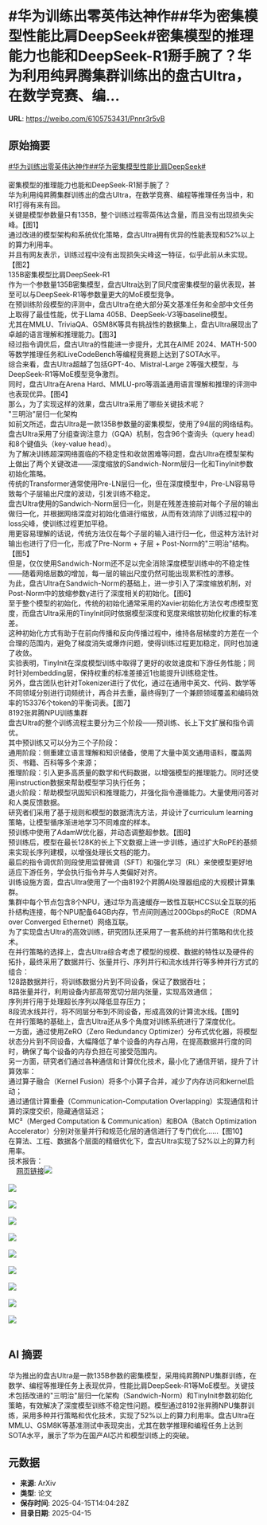 # #华为训练出零英伟达神作##华为密集模型性能比肩DeepSeek#密集模型的推理能力也能和DeepSeek-R1掰手腕了？华为利用纯昇腾集群训练出的盘古Ultra，在数学竞赛、编...

**URL**: https://weibo.com/6105753431/Pnnr3r5vB

## 原始摘要

<a href="https://m.weibo.cn/search?containerid=231522type%3D1%26t%3D10%26q%3D%23%E5%8D%8E%E4%B8%BA%E8%AE%AD%E7%BB%83%E5%87%BA%E9%9B%B6%E8%8B%B1%E4%BC%9F%E8%BE%BE%E7%A5%9E%E4%BD%9C%23&amp;extparam=%23%E5%8D%8E%E4%B8%BA%E8%AE%AD%E7%BB%83%E5%87%BA%E9%9B%B6%E8%8B%B1%E4%BC%9F%E8%BE%BE%E7%A5%9E%E4%BD%9C%23" data-hide=""><span class="surl-text">#华为训练出零英伟达神作#</span></a><a href="https://m.weibo.cn/search?containerid=231522type%3D1%26t%3D10%26q%3D%23%E5%8D%8E%E4%B8%BA%E5%AF%86%E9%9B%86%E6%A8%A1%E5%9E%8B%E6%80%A7%E8%83%BD%E6%AF%94%E8%82%A9DeepSeek%23&amp;extparam=%23%E5%8D%8E%E4%B8%BA%E5%AF%86%E9%9B%86%E6%A8%A1%E5%9E%8B%E6%80%A7%E8%83%BD%E6%AF%94%E8%82%A9DeepSeek%23" data-hide=""><span class="surl-text">#华为密集模型性能比肩DeepSeek#</span></a><br><br>密集模型的推理能力也能和DeepSeek-R1掰手腕了？<br>华为利用纯昇腾集群训练出的盘古Ultra，在数学竞赛、编程等推理任务当中，和R1打得有来有回。<br>关键是模型参数量只有135B，整个训练过程零英伟达含量，而且没有出现损失尖峰。【图1】<br>通过改进的模型架构和系统优化策略，盘古Ultra拥有优异的性能表现和52%以上的算力利用率。<br>并且有网友表示，训练过程中没有出现损失尖峰这一特征，似乎此前从未实现。【图2】<br>135B密集模型比肩DeepSeek-R1<br>作为一个参数量135B密集模型，盘古Ultra达到了同尺度密集模型的最优表现，甚至可以与DeepSeek-R1等参数量更大的MoE模型竞争。<br>在预训练阶段模型的评测中，盘古Ultra在绝大部分英文基准任务和全部中文任务上取得了最佳性能，优于Llama 405B、DeepSeek-V3等baseline模型。<br>尤其在MMLU、TriviaQA、GSM8K等具有挑战性的数据集上，盘古Ultra展现出了卓越的语言理解和推理能力。【图3】<br>经过指令调优后，盘古Ultra的性能进一步提升，尤其在AIME 2024、MATH-500等数学推理任务和LiveCodeBench等编程竞赛题上达到了SOTA水平。<br>综合来看，盘古Ultra超越了包括GPT-4o、Mistral-Large 2等强大模型，与DeepSeek-R1等MoE模型竞争激烈。<br>同时，盘古Ultra在Arena Hard、MMLU-pro等涵盖通用语言理解和推理的评测中也表现优异。【图4】<br>那么，为了实现这样的效果，盘古Ultra采用了哪些关键技术呢？<br>"三明治"层归一化架构<br>如前文所述，盘古Ultra是一款135B参数量的密集模型，使用了94层的网络结构。<br>盘古Ultra采用了分组查询注意力（GQA）机制，包含96个查询头（query head）和8个键值头（key-value head）。<br>为了解决训练超深网络面临的不稳定性和收敛困难等问题，盘古Ultra在模型架构上做出了两个关键改进——深度缩放的Sandwich-Norm层归一化和TinyInit参数初始化策略。<br>传统的Transformer通常使用Pre-LN层归一化，但在深度模型中，Pre-LN容易导致每个子层输出尺度的波动，引发训练不稳定。<br>盘古Ultra使用的Sandwich-Norm层归一化，则是在残差连接前对每个子层的输出做归一化，并根据网络深度对初始化值进行缩放，从而有效消除了训练过程中的loss尖峰，使训练过程更加平稳。<br>用更容易理解的话说，传统方法仅在每个子层的输入进行归一化，但这种方法针对输出也进行了归一化，形成了Pre-Norm + 子层 + Post-Norm的"三明治"结构。【图5】<br>但是，仅仅使用Sandwich-Norm还不足以完全消除深度模型训练中的不稳定性——随着网络层数的增加，每一层的输出尺度仍然可能出现累积性的漂移。<br>为此，盘古Ultra在Sandwich-Norm的基础上，进一步引入了深度缩放机制，对Post-Norm中的放缩参数γ进行了深度相关的初始化。【图6】<br>至于整个模型的初始化，传统的初始化通常采用的Xavier初始化方法仅考虑模型宽度，而盘古Ultra采用的TinyInit同时依据模型深度和宽度来缩放初始化权重的标准差。<br>这种初始化方式有助于在前向传播和反向传播过程中，维持各层梯度的方差在一个合理的范围内，避免了梯度消失或爆炸问题，使得训练过程更加稳定，同时也加速了收敛。<br>实验表明，TinyInit在深度模型训练中取得了更好的收敛速度和下游任务性能；同时针对embedding层，保持权重的标准差接近1也能提升训练稳定性。<br>另外，盘古团队也针对Tokenizer进行了优化，通过在通用中英文、代码、数学等不同领域分别进行词频统计，再合并去重，最终得到了一个兼顾领域覆盖和编码效率的153376个token的平衡词表。【图7】<br>8192张昇腾NPU训练集群<br>盘古Ultra的整个训练流程主要分为三个阶段——预训练、长上下文扩展和指令调优。<br>其中预训练又可以分为三个子阶段：<br>通用阶段：侧重建立语言理解和知识储备，使用了大量中英文通用语料，覆盖网页、书籍、百科等多个来源；<br>推理阶段：引入更多高质量的数学和代码数据，以增强模型的推理能力。同时还使用instruction数据来帮助模型学习执行任务；<br>退火阶段：帮助模型巩固知识和推理能力，并强化指令遵循能力。大量使用问答对和人类反馈数据。<br>研究者们采用了基于规则和模型的数据清洗方法，并设计了curriculum learning策略，让模型循序渐进地学习不同难度的样本。<br>预训练中使用了AdamW优化器，并动态调整超参数。【图8】<br>预训练后，模型在最长128K的长上下文数据上进一步训练，通过扩大RoPE的基频来实现长序列建模，以增强处理长文档的能力。<br>最后的指令调优阶则段使用监督微调（SFT）和强化学习（RL）来使模型更好地适应下游任务，学会执行指令并与人类偏好对齐。<br>训练设施方面，盘古Ultra使用了一个由8192个昇腾AI处理器组成的大规模计算集群。<br>集群中每个节点包含8个NPU，通过华为高速缓存一致性互联HCCS以全互联的拓扑结构连接，每个NPU配备64GB内存，节点间则通过200Gbps的RoCE（RDMA over Converged Ethernet）网络互联。<br>为了实现盘古Ultra的高效训练，研究团队还采用了一套系统的并行策略和优化技术。<br>在并行策略的选择上，盘古Ultra综合考虑了模型的规模、数据的特性以及硬件的拓扑，最终采用了数据并行、张量并行、序列并行和流水线并行等多种并行方式的组合：<br>128路数据并行，将训练数据分片到不同设备，保证了数据吞吐；<br>8路张量并行，利用设备内部高带宽切分层内张量，实现高效通信；<br>序列并行用于处理超长序列以降低显存压力；<br>8段流水线并行，将不同层分布到不同设备，形成高效的计算流水线。【图9】<br>在并行策略的基础上，盘古Ultra还从多个角度对训练系统进行了深度优化。<br>一方面，通过使用ZeRO（Zero Redundancy Optimizer）分布式优化器，将模型状态分片到不同设备，大幅降低了单个设备的内存占用，在提高数据并行度的同时，确保了每个设备的内存负担在可接受范围内。<br>另一方面，研究者们通过各种通信和计算优化技术，最小化了通信开销，提升了计算效率：<br>通过算子融合（Kernel Fusion）将多个小算子合并，减少了内存访问和kernel启动；<br>通过通信计算重叠（Communication-Computation Overlapping）实现通信和计算的深度交织，隐藏通信延迟；<br>MC²（Merged Computation &amp; Communication）和BOA（Batch Optimization Accelerator）分别对张量并行和规范化层的通信进行了专门优化……【图10】<br>在算法、工程、数据各个层面的精细优化下，盘古Ultra实现了52%以上的算力利用率。<br>技术报告：<br><a href="https://weibo.cn/sinaurl?u=https%3A%2F%2Fgithub.com%2Fpangu-tech%2Fpangu-ultra%2Fblob%2Fmain%2Fpangu-ultra-report.pdf" data-hide=""><span class="url-icon"><img style="width: 1rem;height: 1rem" src="https://h5.sinaimg.cn/upload/2015/09/25/3/timeline_card_small_web_default.png" referrerpolicy="no-referrer"></span><span class="surl-text">网页链接</span></a><img style="" src="https://tvax1.sinaimg.cn/large/006Fd7o3gy1i0hhnd5qyvj30xk0k079i.jpg" referrerpolicy="no-referrer"><br><br><img style="" src="https://tvax2.sinaimg.cn/large/006Fd7o3gy1i0hhnalakdj30zk07uac9.jpg" referrerpolicy="no-referrer"><br><br><img style="" src="https://tvax1.sinaimg.cn/large/006Fd7o3gy1i0hhnc0dpsj30k00knjxb.jpg" referrerpolicy="no-referrer"><br><br><img style="" src="https://tvax1.sinaimg.cn/large/006Fd7o3gy1i0hhncd5mgj30zk0b1n1b.jpg" referrerpolicy="no-referrer"><br><br><img style="" src="https://tvax2.sinaimg.cn/large/006Fd7o3gy1i0hhncxawxj30zk0g6n2e.jpg" referrerpolicy="no-referrer"><br><br><img style="" src="https://tvax2.sinaimg.cn/large/006Fd7o3gy1i0hhncyuvlj30zk0fvtg2.jpg" referrerpolicy="no-referrer"><br><br><img style="" src="https://tvax3.sinaimg.cn/large/006Fd7o3gy1i0hhnd1nc7j30zk0gtgps.jpg" referrerpolicy="no-referrer"><br><br><img style="" src="https://tvax1.sinaimg.cn/large/006Fd7o3gy1i0hhncx47qj30zk0g842t.jpg" referrerpolicy="no-referrer"><br><br><img style="" src="https://tvax2.sinaimg.cn/large/006Fd7o3gy1i0hhnd3lupj30we0k0k05.jpg" referrerpolicy="no-referrer"><br><br><img style="" src="https://tvax1.sinaimg.cn/large/006Fd7o3gy1i0hhnc8s02j30zk0cj422.jpg" referrerpolicy="no-referrer"><br><br>

## AI 摘要

华为推出的盘古Ultra是一款135B参数的密集模型，采用纯昇腾NPU集群训练，在数学、编程等推理任务上表现优异，性能比肩DeepSeek-R1等MoE模型。关键技术包括改进的"三明治"层归一化架构（Sandwich-Norm）和TinyInit参数初始化策略，有效解决了深度模型训练不稳定性问题。模型通过8192张昇腾NPU集群训练，采用多种并行策略和优化技术，实现了52%以上的算力利用率。盘古Ultra在MMLU、GSM8K等基准测试中表现突出，尤其在数学推理和编程任务上达到SOTA水平，展示了华为在国产AI芯片和模型训练上的突破。

## 元数据

- **来源**: ArXiv
- **类型**: 论文
- **保存时间**: 2025-04-15T14:04:28Z
- **目录日期**: 2025-04-15
